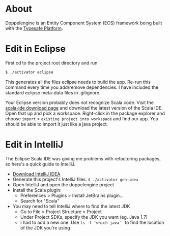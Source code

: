 # About

Doppelengine is an Entity Component System (ECS) framework being built with the [Typesafe Platform](http://typesafe.com/).

# Edit in Eclipse

First cd to the project root directory and run

```bash
$ ./activator eclipse
```

This generates all the files eclipse needs to build the app. Re-run this command every time you add/remove dependencies. I have included the standard eclipse meta-data files in .gitignore.

Your Eclipse version probably does not recognize Scala code. Visit the [scala-ide download page](http://scala-ide.org/download/sdk.html) and download the latest version of the Scala IDE. Open that up and pick a workspace. Right-click in the package explorer and choose `import` > `existing project into workspace` and find our app. You should be able to import it just like a java project.

# Edit in IntelliJ

The Eclipse Scala IDE was giving me problems with refactoring packages, so here's a quick guide to IntelliJ. 

- [Download IntelliJ IDEA](http://www.jetbrains.com/idea/)
- Generate this project's IntelliJ files: `$ ./activator gen-idea`
- Open IntelliJ and open the doppelengine project
- Install the Scala plugin: 
    - Preferences > Plugins > Install JetBrains plugin... 
    - Search for "Scala"
- You may need to tell IntelliJ where to find the latest JDK
    - Go to File > Project Structure > Project
    - Under Project SDKs, specify the JDK you want (eg. Java 1.7)
    - I had to add a new one. Use ```ls -l `which java` ``` to find the location of the JDK you're using
